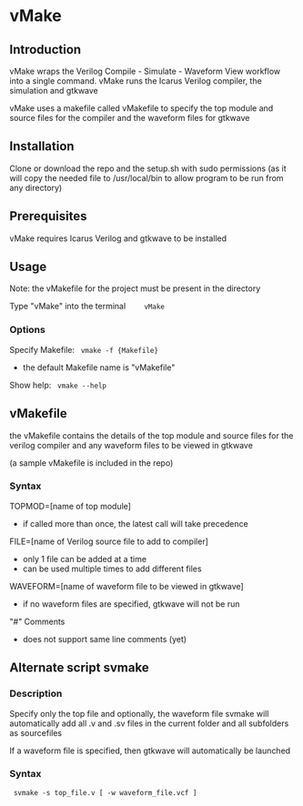 # vMake
## Introduction

vMake wraps the Verilog Compile - Simulate - Waveform View workflow into a single command. vMake runs the Icarus Verilog compiler, the simulation and gtkwave 

vMake uses a makefile called vMakefile to specify the top module and source files for the compiler and the waveform files for gtkwave


## Installation
Clone or download the repo and the setup.sh with sudo permissions (as it will copy the needed file to /usr/local/bin to allow program to be run from any directory)

## Prerequisites
vMake requires Icarus Verilog and gtkwave to be installed 

## Usage
Note: the vMakefile for the project must be present in the directory

Type "vMake" into the terminal 
```    vMake```

### Options
Specify Makefile:
``` vmake -f {Makefile}```
- the default Makefile name is "vMakefile"

Show help:
``` vmake --help```

## vMakefile
the vMakefile contains the details of the top module and source files for the verilog compiler and any waveform files to be viewed in gtkwave

(a sample vMakefile is included in the repo)

### Syntax
TOPMOD=[name of top module]
 - if called more than once, the latest call will take precedence

FILE=[name of Verilog source file to add to compiler]
 - only 1 file can be added at a time
 - can be used multiple times to add different files

WAVEFORM=[name of waveform file to be viewed in gtkwave]
 - if no waveform files are specified, gtkwave will not be run

 "#" Comments
 - does not support same line comments (yet)

 ## Alternate script svmake

 ### Description
 Specify only the top file and optionally, the waveform file
 svmake will automatically add all .v and .sv files in the current folder and all subfolders as sourcefiles

 If a waveform file is specified, then gtkwave will automatically be launched

 ### Syntax
 ``` svmake -s top_file.v [ -w waveform_file.vcf ]```
